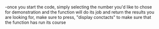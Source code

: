 -once you start the code, simply selecting the number you'd like to chose for demonstration and the function will do its job and return the results you are looking for, make sure to press, "display conctacts" to make sure that the function has run its course
